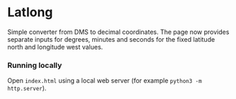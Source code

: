 # Latlong

Simple converter from DMS to decimal coordinates.
The page now provides separate inputs for degrees, minutes and seconds for
the fixed latitude north and longitude west values.

### Running locally

Open `index.html` using a local web server (for example `python3 -m http.server`).
